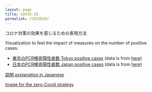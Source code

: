 ```yaml
---
layout: page
title: COVID-19
permalink: /COVID19/
---
```


コロナ対策の効果を感じるための表現方法

Visualization to feel the impact of measures on the number of positive cases. 


- [東京のPCR検査陽性者数 Tokyo positive cases](/assets/gif/tokyo.gif)
(data is from [here](https://oku.edu.mie-u.ac.jp/~okumura/python/COVID-19.html))
- [日本のPCR検査陽性者数 Japan positive cases](/assets/gif/japan.gif)
(data is from [here](https://www.mhlw.go.jp/content/pcr_positive_daily.csv))


[説明 explanation in Japanese](https://note.com/ryseto/n/n432fcc37c992)


[Image for the zero-Covid strategy](/assets/img/zeroCOVID2.jpg)